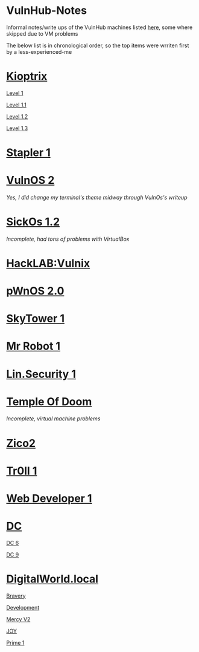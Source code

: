 # VulnHub-Notes
Informal notes/write ups of the VulnHub machines listed [here](https://docs.google.com/spreadsheets/d/1dwSMIAPIam0PuRBkCiDI88pU3yzrqqHkDtBngUHNCw8), some where skipped due to VM problems

The below list is in chronological order, so the top items were wrriten first by a less-experienced-me 

# [Kioptrix](https://github.com/BrunoCaseiro/VulnHub-Notes/tree/main/Kioptrix)
[Level 1](https://github.com/BrunoCaseiro/VulnHub-Notes/blob/main/Kioptrix/Level%201.pdf)

[Level 1.1](https://github.com/BrunoCaseiro/VulnHub-Notes/blob/main/Kioptrix/Level%201.1.pdf)

[Level 1.2](https://github.com/BrunoCaseiro/VulnHub-Notes/blob/main/Kioptrix/Level%201.2.pdf)

[Level 1.3](https://github.com/BrunoCaseiro/VulnHub-Notes/blob/main/Kioptrix/Level%201.3.pdf)

# [Stapler 1](https://github.com/BrunoCaseiro/VulnHub-Notes/blob/main/Stapler%201.pdf)

# [VulnOS 2](https://github.com/BrunoCaseiro/VulnHub-Notes/blob/main/VulnOS%202.pdf)
###### Yes, I did change my terminal's theme midway through VulnOs's writeup

# [SickOs 1.2](https://github.com/BrunoCaseiro/VulnHub-Notes/blob/main/SickOs%201.2.pdf)
###### Incomplete, had tons of problems with VirtualBox

# [HackLAB:Vulnix](https://github.com/BrunoCaseiro/VulnHub-Notes/blob/main/HackLAB_%20Vulnix.pdf)

# [pWnOS 2.0](https://github.com/BrunoCaseiro/VulnHub-Notes/blob/main/pWnOS%202.0.pdf)

# [SkyTower 1](https://github.com/BrunoCaseiro/VulnHub-Notes/blob/main/SkyTower%201.pdf)

# [Mr Robot 1](https://github.com/BrunoCaseiro/VulnHub-Notes/blob/main/Mr%20Robot%201.pdf)

# [Lin.Security 1](https://github.com/BrunoCaseiro/VulnHub-Notes/blob/main/Lin.Security%201.pdf)

# [Temple Of Doom](https://github.com/BrunoCaseiro/VulnHub-Notes/blob/main/Temple%20Of%20Doom.pdf)
###### Incomplete, virtual machine problems

# [Zico2](https://github.com/BrunoCaseiro/VulnHub-Notes/blob/main/Zico2.pdf)

# [Tr0ll 1](https://github.com/BrunoCaseiro/VulnHub-Notes/blob/main/Tr0ll%201.pdf)

# [Web Developer 1](https://github.com/BrunoCaseiro/VulnHub-Notes/blob/main/Web%20Developer%201.pdf)

# [DC](https://github.com/BrunoCaseiro/VulnHub-Notes/tree/main/DC)
[DC 6](https://github.com/BrunoCaseiro/VulnHub-Notes/blob/main/DC/DC%206.pdf)

[DC 9](https://github.com/BrunoCaseiro/VulnHub-Notes/blob/main/DC/DC%209.pdf)

# [DigitalWorld.local](https://github.com/BrunoCaseiro/VulnHub-Notes/tree/main/DigitalWorld.local)
[Bravery](https://github.com/BrunoCaseiro/VulnHub-Notes/blob/main/DigitalWorld.local/Bravery.pdf)

[Development](https://github.com/BrunoCaseiro/VulnHub-Notes/blob/main/DigitalWorld.local/Development.pdf)

[Mercy V2](https://github.com/BrunoCaseiro/VulnHub-Notes/blob/main/DigitalWorld.local/Mercy%20v2.pdf)

[JOY](https://github.com/BrunoCaseiro/VulnHub-Notes/blob/main/DigitalWorld.local/JOY.pdf)

[Prime 1]()

